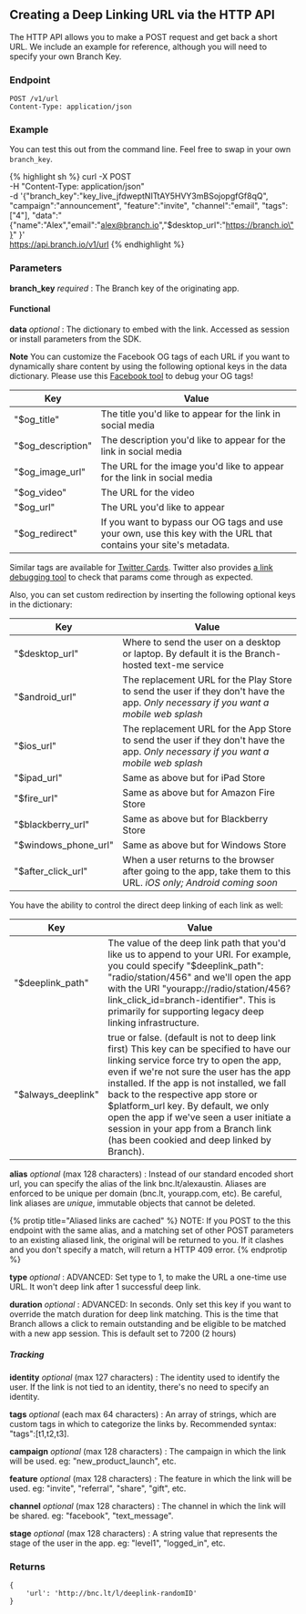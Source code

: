 
## Creating a Deep Linking URL via the HTTP API

The HTTP API allows you to make a POST request and get back a short URL. We include an example for reference, although you will need to specify your own Branch Key.

### Endpoint

    POST /v1/url
    Content-Type: application/json

### Example

You can test this out from the command line. Feel free to swap in your own `branch_key`.

{% highlight sh %}
curl -X POST \
-H "Content-Type: application/json" \
-d '{"branch_key":"key_live_jfdweptNITtAY5HVY3mBSojopgfGf8qQ", 
"campaign":"announcement",
"feature":"invite",
"channel":"email",
"tags":["4"],
"data":"{\"name\":\"Alex\",\"email\":\"alex@branch.io\",\"$desktop_url\":\"https://branch.io\"}"
}' \
https://api.branch.io/v1/url
{% endhighlight %}

### Parameters

**branch_key** _required_ : The Branch key of the originating app.

#### Functional

**data** _optional_ : The dictionary to embed with the link. Accessed as session or install parameters from the SDK.

**Note**
You can customize the Facebook OG tags of each URL if you want to dynamically share content by using the following optional keys in the data dictionary. Please use this [Facebook tool](https://developers.facebook.com/tools/debug/og/object) to debug your OG tags!

| Key | Value
| --- | ---
| "$og_title" | The title you'd like to appear for the link in social media
| "$og_description" | The description you'd like to appear for the link in social media
| "$og_image_url" | The URL for the image you'd like to appear for the link in social media
| "$og_video" | The URL for the video 
| "$og_url" | The URL you'd like to appear
| "$og_redirect" | If you want to bypass our OG tags and use your own, use this key with the URL that contains your site's metadata.

Similar tags are available for [Twitter Cards](https://dev.twitter.com/cards/markup). Twitter also provides [a link debugging tool](https://cards-dev.twitter.com/validator) to check that params come through as expected.

Also, you can set custom redirection by inserting the following optional keys in the dictionary:

| Key | Value
| --- | ---
| "$desktop_url" | Where to send the user on a desktop or laptop. By default it is the Branch-hosted text-me service
| "$android_url" | The replacement URL for the Play Store to send the user if they don't have the app. _Only necessary if you want a mobile web splash_
| "$ios_url" | The replacement URL for the App Store to send the user if they don't have the app. _Only necessary if you want a mobile web splash_
| "$ipad_url" | Same as above but for iPad Store
| "$fire_url" | Same as above but for Amazon Fire Store
| "$blackberry_url" | Same as above but for Blackberry Store
| "$windows_phone_url" | Same as above but for Windows Store
| "$after_click_url" | When a user returns to the browser after going to the app, take them to this URL. _iOS only; Android coming soon_

You have the ability to control the direct deep linking of each link as well:

| Key | Value
| --- | ---
| "$deeplink_path" | The value of the deep link path that you'd like us to append to your URI. For example, you could specify "$deeplink_path": "radio/station/456" and we'll open the app with the URI "yourapp://radio/station/456?link_click_id=branch-identifier". This is primarily for supporting legacy deep linking infrastructure. 
| "$always_deeplink" | true or false. (default is not to deep link first) This key can be specified to have our linking service force try to open the app, even if we're not sure the user has the app installed. If the app is not installed, we fall back to the respective app store or $platform_url key. By default, we only open the app if we've seen a user initiate a session in your app from a Branch link (has been cookied and deep linked by Branch).

**alias** _optional_ (max 128 characters) : Instead of our standard encoded short url, you can specify the alias of the link bnc.lt/alexaustin. Aliases are enforced to be unique per domain (bnc.lt, yourapp.com, etc). Be careful, link aliases are _unique_, immutable objects that cannot be deleted.

{% protip title="Aliased links are cached" %}
NOTE: If you POST to the this endpoint with the same alias, and a matching set of other POST parameters to an existing aliased link, the original will be returned to you. If it clashes and you don't specify a match, will return a HTTP 409 error.
{% endprotip %}

**type** _optional_ : ADVANCED: Set type to 1, to make the URL a one-time use URL. It won't deep link after 1 successful deep link.

**duration** _optional_ : ADVANCED: In seconds. Only set this key if you want to override the match duration for deep link matching. This is the time that Branch allows a click to remain outstanding and be eligible to be matched with a new app session. This is default set to 7200 (2 hours)

##### Tracking

**identity**  _optional_ (max 127 characters) : The identity used to identify the user. If the link is not tied to an identity, there's no need to specify an identity.

**tags** _optional_ (each max 64 characters) : An array of strings, which are custom tags in which to categorize the links by. Recommended syntax: "tags":[t1,t2,t3].

**campaign** _optional_ (max 128 characters) : The campaign in which the link will be used. eg: "new_product_launch", etc.

**feature** _optional_ (max 128 characters) : The feature in which the link will be used. eg: "invite", "referral", "share", "gift", etc.

**channel** _optional_ (max 128 characters) : The channel in which the link will be shared. eg: "facebook", "text_message".

**stage** _optional_ (max 128 characters) : A string value that represents the stage of the user in the app. eg: "level1", "logged_in", etc.


### Returns


    {
        'url': 'http://bnc.lt/l/deeplink-randomID'
    }

